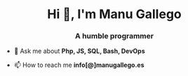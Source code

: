 <h1 align="center">Hi 👋, I'm Manu Gallego</h1>
<h3 align="center">A humble programmer</h3>

- 💬 Ask me about **Php, JS, SQL, Bash, DevOps**

- 📫 How to reach me **info[&#64;]manugallego.es**
